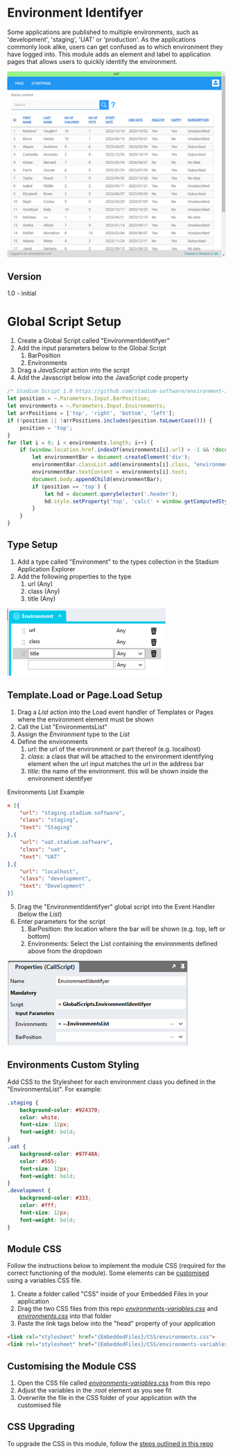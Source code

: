 # Environment Identifyer

Some applications are published to multiple environments, such as 'development', 'staging', 'UAT' or 'production'. 
As the applications commonly look alike, users can get confused as to which environment they have logged into. 
This module adds an element and label to application pages that allows users to quickly identify the environment. 

![Environment Identifyer Display Example](images/BarDisplayExample.png)

## Version
1.0 - initial

# Global Script Setup
1. Create a Global Script called "EnvironmentIdentifyer"
2. Add the input parameters below to the Global Script
   1. BarPosition
   2. Environments
3. Drag a *JavaScript* action into the script
4. Add the Javascript below into the JavaScript code property
```javascript
/* Stadium Script 1.0 https://github.com/stadium-software/environment-identifyer */
let position = ~.Parameters.Input.BarPosition;
let environments = ~.Parameters.Input.Environments;
let arrPositions = ['top', 'right', 'bottom', 'left'];
if (!position || !arrPositions.includes(position.toLowerCase())) { 
    position = 'top';
}
for (let i = 0; i < environments.length; i++) {
    if (window.location.href.indexOf(environments[i].url) > -1 && !document.body.querySelector(".environment-top-bar")) {
        let environmentBar = document.createElement('div');
        environmentBar.classList.add(environments[i].class, "environment-top-bar", "environment-top-bar-" + position);
        environmentBar.textContent = environments[i].text;
        document.body.appendChild(environmentBar);
        if (position == 'top') {
            let hd = document.querySelector('.header');
            hd.style.setProperty('top', 'calc(' + window.getComputedStyle(hd).getPropertyValue("top") + ' + ' + window.getComputedStyle(document.body).getPropertyValue("--environment-bar-size") + ')');
        }
    }
}
```

## Type Setup
1. Add a type called "Environment" to the types collection in the Stadium Application Explorer
2. Add the following properties to the type
   1. url (Any)
   2. class (Any)
   3. title (Any)

![Type Setup](images/EnvironmentType.png)

## Template.Load or Page.Load Setup
1. Drag a *List* action into the Load event handler of Templates or Pages where the environment element must be shown
2. Call the List "EnvironmentsList"
3. Assign the *Environment* type to the *List*
4. Define the environments
   1. *url*: the url of the environment or part thereof (e.g. localhost)
   2. *class*: a class that will be attached to the environment identifying element when the url input matches the url in the address bar
   3. *title*: the name of the environment. this will be shown inside the environment identifyer

Environments List Example
```json
= [{
	"url": "staging.stadium.software",
	"class": "staging",
	"text": "Staging"
},{
	"url": "uat.stadium.software",
	"class": "uat",
	"text": "UAT"
},{
	"url": "localhost",
	"class": "development",
	"text": "Development"
}]
```
5. Drag the "EnvironmentIdentifyer" global script into the Event Handler (below the *List*)
6. Enter parameters for the script
   1. BarPosition: the location where the bar will be shown (e.g. top, left or bottom)
   2. Environments: Select the List containing the environments defined above from the dropdown

![Script Parameters Example](images/GlobalScriptInputs.png)

## Environments Custom Styling
Add CSS to the Stylesheet for each environment class you defined in the "EnvironmentsList". For example: 

```CSS
.staging {
	background-color: #924370;
	color: white;
	font-size: 12px;
	font-weight: bold;
}
.uat {
	background-color: #97F48A;
	color: #555;
	font-size: 12px;
	font-weight: bold;
}
.development {
	background-color: #333;
	color: #fff;
	font-size: 12px;
	font-weight: bold;
}
```

## Module CSS
Follow the instructions below to implement the module CSS (required for the correct functioning of the module). 
Some elements can be [customised](#customising-css) using a variables CSS file. 

1. Create a folder called "CSS" inside of your Embedded Files in your application
2. Drag the two CSS files from this repo [*environments-variables.css*](environments-variables.css) and [*environments.css*](environments.css) into that folder
3. Paste the link tags below into the "head" property of your application
```html
<link rel="stylesheet" href="{EmbeddedFiles}/CSS/environments.css">
<link rel="stylesheet" href="{EmbeddedFiles}/CSS/environments-variables.css">
``` 

## Customising the Module CSS
1. Open the CSS file called [*environments-variables.css*](environments-variables.css) from this repo
2. Adjust the variables in the *:root* element as you see fit
3. Overwrite the file in the CSS folder of your application with the customised file

## CSS Upgrading
To upgrade the CSS in this module, follow the [steps outlined in this repo](https://github.com/stadium-software/samples-upgrading)

